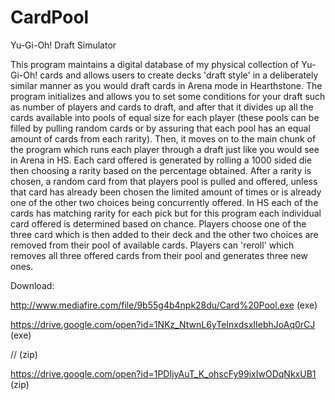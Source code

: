 # CardPool
Yu-Gi-Oh! Draft Simulator

This program maintains a digital database of my physical collection of Yu-Gi-Oh! cards and allows users to create decks
'draft style' in a deliberately similar manner as you would draft cards in Arena mode in Hearthstone. The program initializes
and allows you to set some conditions for your draft such as number of players and cards to draft, and after that it divides up
all the cards available into pools of equal size for each player (these pools can be filled by pulling random cards or by assuring
that each pool has an equal amount of cards from each rarity). Then, it moves on to the main chunk of the program which runs each
player through a draft just like you would see in Arena in HS. Each card offered is generated by rolling a 1000 sided die then 
choosing a rarity based on the percentage obtained. After a rarity is chosen, a random card from that players pool is pulled and
offered, unless that card has already been chosen the limited amount of times or is already one of the other two choices being 
concurrently offered. In HS each of the cards has matching rarity for each pick but for this program each individual card offered
is determined based on chance. Players choose one of the three card which is then added to their deck and the other two choices are
removed from their pool of available cards. Players can 'reroll' which removes all three offered cards from their pool and generates 
three new ones.


Download:

http://www.mediafire.com/file/9b55g4b4npk28du/Card%20Pool.exe (exe)

https://drive.google.com/open?id=1NKz_NtwnL6yTeInxdsxIIebhJoAq0rCJ (exe)

// (zip)

https://drive.google.com/open?id=1PDIjyAuT_K_ohscFy99ixIwODqNkxUB1 (zip)

